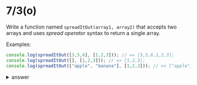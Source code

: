 # 7/3(o)

Write a function named `spreadItOut(array1, array2)` that accepts two arrays and
uses *spread operator* syntax to return a single array. 



Examples:

```js
console.log(spreadItOut([3,5,6], [1,2,3])); // => [3,5,6,1,2,3];
console.log(spreadItOut([], [1,2,3])); // => [1,2,3];
console.log(spreadItOut(["apple", "banana"], [1,2,3])); // => ["apple", "banana", 1, 2, 3];
```


<details>

  <summary>answer</summary>

  ```js
  function spreadItOut(array1, array2) {
      return [...array1,...array2]
  }
  ```
</details>
